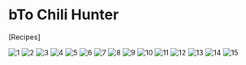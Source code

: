 bTo Chili Hunter
=======

[Recipes]


![1](http://imgur.com/7SvG769.png)
![2](http://imgur.com/7vqBLDc.png)
![3](http://imgur.com/Yy8E83E.png)
![4](http://imgur.com/yB2Jgtd.png)
![5](http://imgur.com/Ky5h0nP.png)
![6](http://imgur.com/h2EDucb.png)
![7](http://imgur.com/gmjKWfY.png)
![8](http://imgur.com/j6HUSeT.png)
![9](http://imgur.com/dpJR1ZB.png)
![10](http://imgur.com/hbMkU0A.png)
![11](http://imgur.com/jhHidKV.png)
![12](http://i.imgur.com/LbckP9n.png)
![13](http://i.imgur.com/JxiSVs2.png)
![14](http://i.imgur.com/EjTTNKa.png)
![15](http://i.imgur.com/xyugSBj.png)
